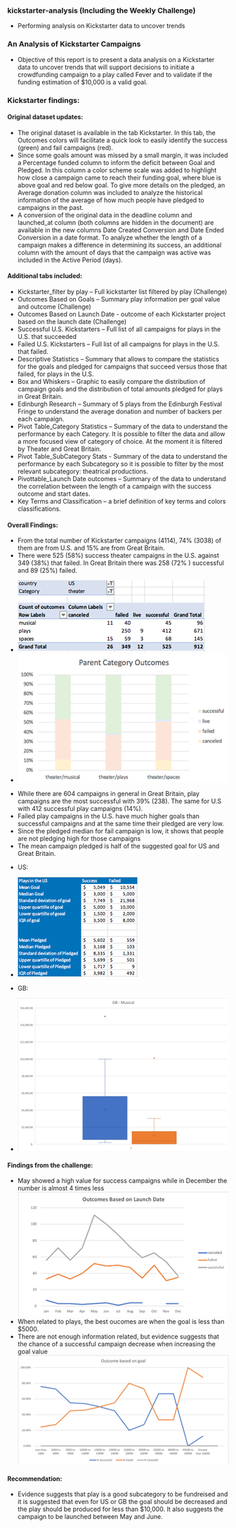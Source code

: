### kickstarter-analysis (Including the Weekly Challenge)
* Performing analysis on Kickstarter data to uncover trends

### An Analysis of Kickstarter Campaigns
* Objective of this report is to present a data analysis on a Kickstarter data to uncover trends that will support decisions to initiate a crowdfunding campaign to a play called Fever and to validate if the funding estimation of $10,000 is a valid goal.

### Kickstarter findings:
#### Original dataset updates:
* The original dataset is available in the tab Kickstarter. In this tab, the Outcomes colors will facilitate a quick look to easily identify the success (green) and fail campaigns (red).  
* Since some goals amount was missed by a small margin, it was included a Percentage funded column to inform the deficit between Goal and Pledged. In this column a color scheme scale was added to highlight how close a campaign came to reach their funding goal, where blue is above goal and red below goal. To give more details on the pledged, an Average donation column was included to analyze the historical information of the average of how much people have pledged to campaigns in the past.
* A conversion of the original data in the deadline column and launched_at column (both columns are hidden in the document) are available in the new columns Date Created Conversion and Date Ended Conversion in a date format. To analyze whether the length of a campaign makes a difference in determining its success, an additional column with the amount of days that the campaign was active was included in the Active Period (days).
#### Additional tabs included: 
* Kickstarter_filter by play – Full kickstarter list filtered by play (Challenge)
* Outcomes Based on Goals – Summary play information per goal value and outcome (Challenge)
* Outcomes Based on Launch Date - outcome of each Kickstarter project based on the launch date (Challenge)
* Successful U.S. Kickstarters – Full list of all campaigns for plays in the U.S. that succeeded
*	Failed U.S. Kickstarters – Full list of all campaigns for plays in the U.S. that failed.
*	Descriptive Statistics – Summary that allows to compare the statistics for the goals and pledged for campaigns that succeed versus those that failed, for plays in the U.S.
*	Box and Whiskers – Graphic to easily compare the distribution of campaign goals and the distribution of total amounts pledged for plays in Great Britain.
*	Edinburgh Research – Summary of 5 plays from the Edinburgh Festival Fringe to understand the average donation and number of backers per each campaign.
*	Pivot Table_Category Statistics – Summary of the data to understand the performance by each Category. It is possible to filter the data and allow a more focused view of category of choice. At the moment it is filtered by Theater and Great Britain.
*	Pivot Table_SubCategory Stats - Summary of the data to understand the performance by each Subcategory so it is possible to filter by the most relevant subcategory: theatrical productions.
*	Pivottable_Launch Date outcomes – Summary of the data to understand the correlation between the length of a campaign with the success outcome and start dates.
*	Key Terms and Classification – a brief definition of key terms and colors classifications.
#### Overall Findings:
* From the total number of Kickstarter campaigns (4114), 74% (3038) of them are from U.S. and 15% are from Great Britain. 
*	There were 525 (58%) success theater campaigns in the U.S. against 349 (38%) that failed. In Great Britain there was 258 (72% ) successful and 89 (25%) failed. 
- ![alt text](https://github.com/DaniGio/kickstarter-analysis/blob/master/Theater%20Campaign%20outcome%20in%20the%20US.png)
- ![alt text](https://github.com/DaniGio/kickstarter-analysis/blob/master/Parent%20Category%20Outcomes.png)
*	While there are 604 campaigns in general in Great Britain, play campaigns are the most successful with 39% (238). The same for U.S with 412 successful play campaigns (14%).
*	Failed play campaigns in the U.S. have much higher goals than successful campaigns and at the same time their pledged are very low.
*	Since the pledged median for fail campaign is low, it shows that people are not pledging high for those campaigns
*	The mean campaign pledged is half of the suggested goal for US and Great Britain.
- US:
- ![alt text](https://github.com/DaniGio/kickstarter-analysis/blob/master/US%20Campains%20statistical%20info.png)

- GB:
- ![alt text](https://github.com/DaniGio/kickstarter-analysis/blob/master/Box%20and%20Whiskers_GB_musical.png)
#### Findings from the challenge:
*	May showed a high value for success campaigns while in December the number is almost 4 times less
![alt text](https://github.com/DaniGio/kickstarter-analysis/blob/master/Outcomes%20Based%20on%20Launch%20Date.png)
* When related to plays, the best oucomes are when the goal is less than $5000. 
* There are not enough information related, but evidence suggests that the chance of a successful campaign decrease when increasing the goal value 
![alt text](https://github.com/DaniGio/kickstarter-analysis/blob/master/Play%20Outcome%20based%20on%20goal.png)
#### Recommendation:
* Evidence suggests that play is a good subcategory to be fundreised and it is suggested that even for US or GB the goal should be decreased and the play should be produced for less than $10,000. It also suggests the campaign to be launched between May and June. 


